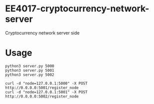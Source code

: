 # EE4017-cryptocurrency-network-server

Cryptocurrency network server side

# Usage
```
python3 server.py 5000
python3 server.py 5001
python3 server.py 5002
```

```
curl -d "node=127.0.0.1:5000" -X POST http://0.0.0.0:5001/register_node
curl -d "node=127.0.0.1:5001" -X POST http://0.0.0.0:5002/register_node
```
